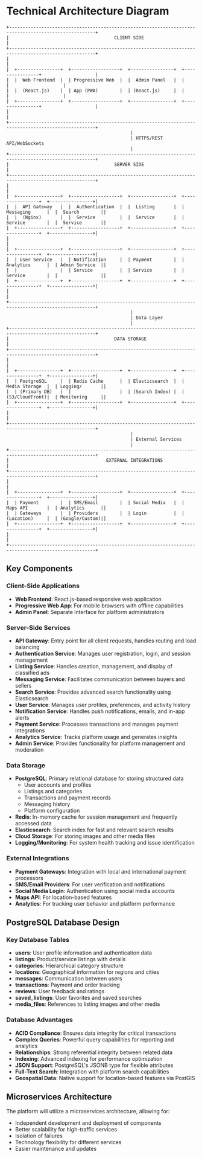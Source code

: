 # Technical Architecture Diagram

```
+------------------------------------------------------------------------------------------------------+
|                                       CLIENT SIDE                                                    |
+------------------------------------------------------------------------------------------------------+
|                                                                                                      |
|  +----------------+  +------------------+  +----------------+  +----------------+                    |
|  |  Web Frontend  |  | Progressive Web  |  |  Admin Panel   |  |                |                    |
|  |  (React.js)    |  | App (PWA)        |  | (React.js)     |  |                |                    |
|  +----------------+  +------------------+  +----------------+  +----------------+                    |
|                                                                                                      |
+------------------------------------------------------------------------------------------------------+
                                              |
                                              | HTTPS/REST API/WebSockets
                                              |
+------------------------------------------------------------------------------------------------------+
|                                       SERVER SIDE                                                    |
+------------------------------------------------------------------------------------------------------+
|                                                                                                      |
|  +----------------+  +------------------+  +----------------+  +----------------+  +----------------+|
|  |  API Gateway   |  |  Authentication  |  |  Listing       |  | Messaging      |  |  Search        ||
|  |  (Nginx)       |  |  Service         |  |  Service       |  | Service        |  |  Service       ||
|  +----------------+  +------------------+  +----------------+  +----------------+  +----------------+|
|                                                                                                      |
|  +----------------+  +------------------+  +----------------+  +----------------+  +----------------+|
|  | User Service   |  | Notification     |  | Payment        |  | Analytics      |  | Admin Service  ||
|  |                |  | Service          |  | Service        |  | Service        |  |                ||
|  +----------------+  +------------------+  +----------------+  +----------------+  +----------------+|
|                                                                                                      |
+------------------------------------------------------------------------------------------------------+
                                              |
                                              | Data Layer
                                              |
+------------------------------------------------------------------------------------------------------+
|                                       DATA STORAGE                                                   |
+------------------------------------------------------------------------------------------------------+
|                                                                                                      |
|  +----------------+  +------------------+  +----------------+  +----------------+  +----------------+|
|  | PostgreSQL     |  | Redis Cache      |  | Elasticsearch  |  | Media Storage  |  | Logging/       ||
|  | (Primary DB)   |  |                  |  | (Search Index) |  | (S3/CloudFront)|  | Monitoring     ||
|  +----------------+  +------------------+  +----------------+  +----------------+  +----------------+|
|                                                                                                      |
+------------------------------------------------------------------------------------------------------+
                                              |
                                              | External Services
                                              |
+------------------------------------------------------------------------------------------------------+
|                                    EXTERNAL INTEGRATIONS                                             |
+------------------------------------------------------------------------------------------------------+
|                                                                                                      |
|  +----------------+  +------------------+  +----------------+  +----------------+  +----------------+|
|  | Payment        |  | SMS/Email        |  | Social Media   |  | Maps API       |  | Analytics      ||
|  | Gateways       |  | Providers        |  | Login          |  | (Location)     |  | (Google/Custom)||
|  +----------------+  +------------------+  +----------------+  +----------------+  +----------------+|
|                                                                                                      |
+------------------------------------------------------------------------------------------------------+
```

## Key Components

### Client-Side Applications
- **Web Frontend**: React.js-based responsive web application
- **Progressive Web App**: For mobile browsers with offline capabilities
- **Admin Panel**: Separate interface for platform administrators

### Server-Side Services
- **API Gateway**: Entry point for all client requests, handles routing and load balancing
- **Authentication Service**: Manages user registration, login, and session management
- **Listing Service**: Handles creation, management, and display of classified ads
- **Messaging Service**: Facilitates communication between buyers and sellers
- **Search Service**: Provides advanced search functionality using Elasticsearch
- **User Service**: Manages user profiles, preferences, and activity history
- **Notification Service**: Handles push notifications, emails, and in-app alerts
- **Payment Service**: Processes transactions and manages payment integrations
- **Analytics Service**: Tracks platform usage and generates insights
- **Admin Service**: Provides functionality for platform management and moderation

### Data Storage
- **PostgreSQL**: Primary relational database for storing structured data
  - User accounts and profiles
  - Listings and categories
  - Transactions and payment records
  - Messaging history
  - Platform configuration
- **Redis**: In-memory cache for session management and frequently accessed data
- **Elasticsearch**: Search index for fast and relevant search results
- **Cloud Storage**: For storing images and other media files
- **Logging/Monitoring**: For system health tracking and issue identification

### External Integrations
- **Payment Gateways**: Integration with local and international payment processors
- **SMS/Email Providers**: For user verification and notifications
- **Social Media Login**: Authentication using social media accounts
- **Maps API**: For location-based features
- **Analytics**: For tracking user behavior and platform performance

## PostgreSQL Database Design

### Key Database Tables
- **users**: User profile information and authentication data
- **listings**: Product/service listings with details
- **categories**: Hierarchical category structure
- **locations**: Geographical information for regions and cities
- **messages**: Communication between users
- **transactions**: Payment and order tracking
- **reviews**: User feedback and ratings
- **saved_listings**: User favorites and saved searches
- **media_files**: References to listing images and other media

### Database Advantages
- **ACID Compliance**: Ensures data integrity for critical transactions
- **Complex Queries**: Powerful query capabilities for reporting and analytics
- **Relationships**: Strong referential integrity between related data
- **Indexing**: Advanced indexing for performance optimization
- **JSON Support**: PostgreSQL's JSONB type for flexible attributes
- **Full-Text Search**: Integration with platform search capabilities
- **Geospatial Data**: Native support for location-based features via PostGIS

## Microservices Architecture
The platform will utilize a microservices architecture, allowing for:
- Independent development and deployment of components
- Better scalability for high-traffic services
- Isolation of failures
- Technology flexibility for different services
- Easier maintenance and updates 